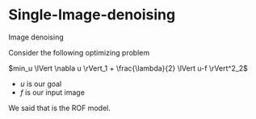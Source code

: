 # Single-Image-denoising
Image denoising

Consider the following optimizing problem

$min_u \lVert \nabla u \rVert_1 + \frac{\lambda}{2} \lVert u-f \rVert^2_2$

+ $u$ is our goal
+ $f$ is our input image

We said that is the ROF model.
